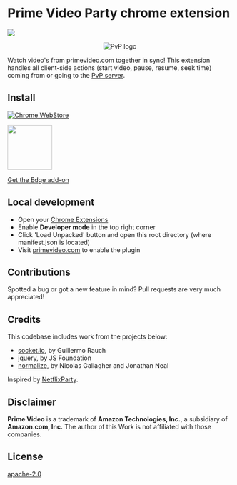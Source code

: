 # Prime Video Party chrome extension
![](https://img.shields.io/chrome-web-store/users/eingklpogjmofcedolfbgoomghkaamkn?label=chrome%20users)
<p style="text-align: center" align="center">
  <img src="https://primevideoparty.com/logo-full.png" alt="PvP logo"/>
</p>

Watch video's from primevideo.com together in sync! This extension handles all client-side actions (start video, pause, resume, seek time) coming from or going to the [PvP server](https://github.com/videoparty/server).

## Install

[![Chrome WebStore](https://developer.chrome.com/webstore/images/ChromeWebStore_BadgeWBorder_v2_340x96.png)](https://chrome.google.com/webstore/detail/eingklpogjmofcedolfbgoomghkaamkn)

<a href="https://microsoftedge.microsoft.com/addons/detail/jnageifhalnblhjdnjngghdbpmbifcii">
<img src="https://img-prod-cms-rt-microsoft-com.akamaized.net/cms/api/am/imageFileData/RE4nqTh" height="100"/>
  <p>Get the Edge add-on</p>
</a>

## Local development
- Open your [Chrome Extensions](chrome://extensions)
- Enable **Developer mode** in the top right corner 
- Click 'Load Unpacked' button and open this root directory (where manifest.json is located)
- Visit [primevideo.com](https://www.primevideo.com) to enable the plugin

## Contributions
Spotted a bug or got a new feature in mind? Pull requests are very much appreciated!

## Credits
This codebase includes work from the projects below:
- [socket.io](https://socket.io), by Guillermo Rauch
- [jquery](https://jquery.org), by JS Foundation
- [normalize](https://github.com/necolas/normalize.css), by Nicolas Gallagher and Jonathan Neal

Inspired by [NetflixParty](https://www.netflixparty.com/).

## Disclaimer
**Prime Video** is a trademark of **Amazon Technologies, Inc.**, a subsidiary of **Amazon.com, Inc.**
The author of this Work is not affiliated with those companies.

## License
[apache-2.0](LICENSE)
